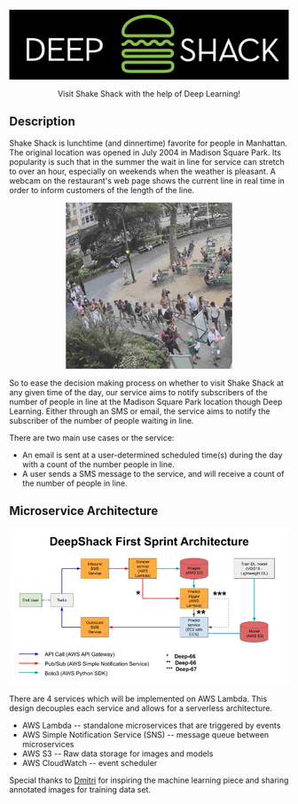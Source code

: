 <p align="center">
<img src="images/Deep-Shack.png" width="600">
</p>

<p align="center">Visit Shake Shack with the help of Deep Learning!<p align="center">


## Description


Shake Shack is lunchtime (and dinnertime) favorite for people in Manhattan.  The original location was opened in July 2004 in Madison Square Park.  Its popularity is such that in the summer the wait in line for service can stretch to over an hour, especially on weekends when the weather is pleasant. A webcam on the restaurant's web page shows the current line in real time in order to inform customers of the length of the line.

<p align="center">
<img src="images/shakeshack-1500848940.jpg" width="300">
</p>

So to ease the decision making process on whether to visit Shake Shack at any given time of the day, our service aims to notify subscribers of the number of people in line at the Madison Square Park location though Deep Learning.  Either through an SMS or email, the service aims to notify the subscriber of the number of people waiting in line.

There are two main use cases or the service:

- An email is sent at a user-determined scheduled time(s) during the day with a count of the number people in line.
- A user sends a SMS message to the service, and will receive a count of the number of people in line.

## Microservice Architecture

<p align="center">
<img src="images/Architecture_First_Sprint.png" width="700">
</p>

There are 4 services which will be implemented on AWS Lambda. This design decouples each service and allows for a serverless architecture.

- AWS Lambda  -- standalone microservices that are triggered by events
- AWS Simple Notification Service (SNS) -- message queue between microservices
- AWS S3 -- Raw data storage for images and models
- AWS CloudWatch -- event scheduler

Special thanks to [Dmitri](https://github.com/dimroc/count/tree/master/ml/data/annotations) for inspiring the machine learning piece and sharing annotated images for training data set.
